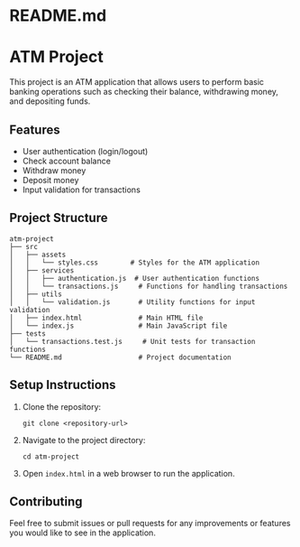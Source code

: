 # README.md

# ATM Project

This project is an ATM application that allows users to perform basic banking operations such as checking their balance, withdrawing money, and depositing funds. 

## Features

- User authentication (login/logout)
- Check account balance
- Withdraw money
- Deposit money
- Input validation for transactions

## Project Structure

```
atm-project
├── src
│   ├── assets
│   │   └── styles.css        # Styles for the ATM application
│   ├── services
│   │   ├── authentication.js  # User authentication functions
│   │   └── transactions.js     # Functions for handling transactions
│   ├── utils
│   │   └── validation.js       # Utility functions for input validation
│   ├── index.html              # Main HTML file
│   └── index.js                # Main JavaScript file
├── tests
│   └── transactions.test.js     # Unit tests for transaction functions
└── README.md                   # Project documentation
```

## Setup Instructions

1. Clone the repository:
   ```
   git clone <repository-url>
   ```

2. Navigate to the project directory:
   ```
   cd atm-project
   ```

3. Open `index.html` in a web browser to run the application.

## Contributing

Feel free to submit issues or pull requests for any improvements or features you would like to see in the application.